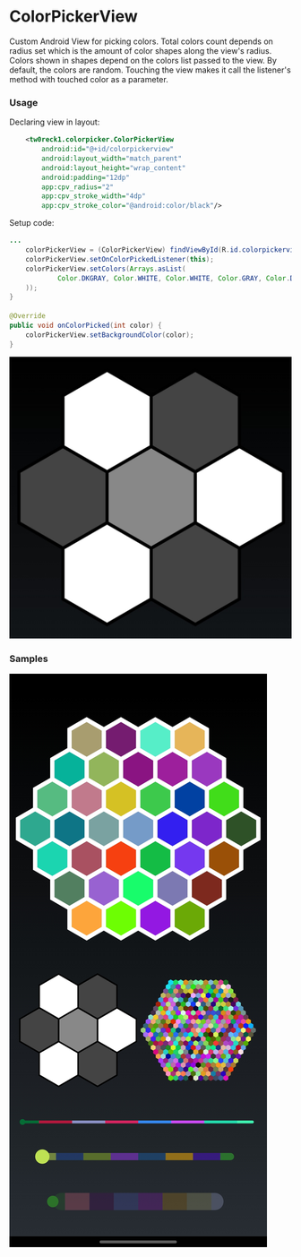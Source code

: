 # ColorPickerView
Custom Android View for picking colors. Total colors count depends on radius set which is the amount of color shapes along the view's radius. Colors shown in shapes depend on the colors list passed to the view. By default, the colors are random. Touching the view makes it call the listener's method with touched color as a parameter.
### Usage
Declaring view in layout:
```xml
    <tw0reck1.colorpicker.ColorPickerView
        android:id="@+id/colorpickerview"
        android:layout_width="match_parent"
        android:layout_height="wrap_content"
        android:padding="12dp"
        app:cpv_radius="2"
        app:cpv_stroke_width="4dp"
        app:cpv_stroke_color="@android:color/black"/>
```
Setup code:
```java
...
    colorPickerView = (ColorPickerView) findViewById(R.id.colorpickerview);
    colorPickerView.setOnColorPickedListener(this);
    colorPickerView.setColors(Arrays.asList(
            Color.DKGRAY, Color.WHITE, Color.WHITE, Color.GRAY, Color.DKGRAY, Color.DKGRAY, Color.WHITE
    ));
}

@Override
public void onColorPicked(int color) {
    colorPickerView.setBackgroundColor(color);
}
```
![Sample](sample.jpg)
### Samples
![Screenshot](screenshot.jpg)
